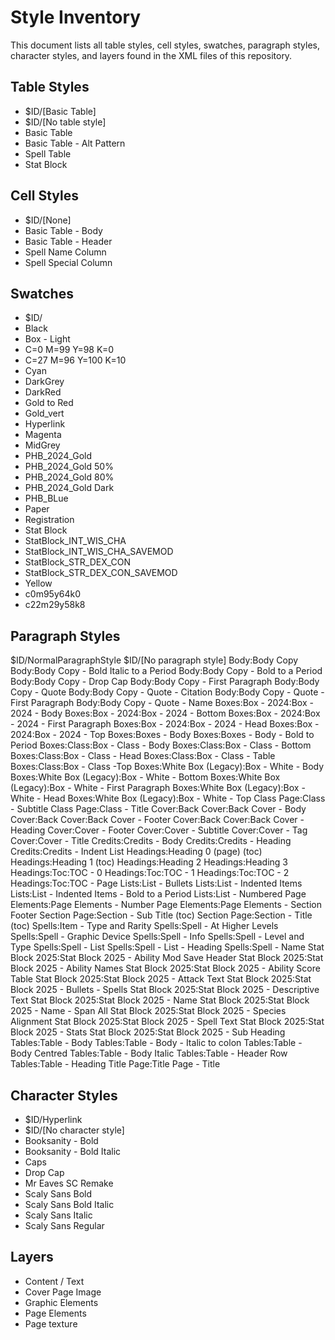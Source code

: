 # Style Inventory

This document lists all table styles, cell styles, swatches, paragraph styles, character styles, and layers found in the XML files of this repository.

## Table Styles

- $ID/[Basic Table]
- $ID/[No table style]
- Basic Table
- Basic Table - Alt Pattern
- Spell Table
- Stat Block

## Cell Styles

- $ID/[None]
- Basic Table - Body
- Basic Table - Header
- Spell Name Column
- Spell Special Column

## Swatches

- $ID/
- Black
- Box - Light
- C=0 M=99 Y=98 K=0
- C=27 M=96 Y=100 K=10
- Cyan
- DarkGrey
- DarkRed
- Gold to Red
- Gold_vert
- Hyperlink
- Magenta
- MidGrey
- PHB_2024_Gold
- PHB_2024_Gold 50%
- PHB_2024_Gold 80%
- PHB_2024_Gold Dark
- PHB_BLue
- Paper
- Registration
- Stat Block
- StatBlock_INT_WIS_CHA
- StatBlock_INT_WIS_CHA_SAVEMOD
- StatBlock_STR_DEX_CON
- StatBlock_STR_DEX_CON_SAVEMOD
- Yellow
- c0m95y64k0
- c22m29y58k8

## Paragraph Styles

$ID/NormalParagraphStyle
$ID/[No paragraph style]
Body:Body Copy
Body:Body Copy - Bold Italic to a Period
Body:Body Copy - Bold to a Period
Body:Body Copy - Drop Cap
Body:Body Copy - First Paragraph
Body:Body Copy - Quote
Body:Body Copy - Quote - Citation&#xd;
Body:Body Copy - Quote - First Paragraph
Body:Body Copy - Quote - Name
Boxes:Box - 2024:Box - 2024 - Body
Boxes:Box - 2024:Box - 2024 - Bottom
Boxes:Box - 2024:Box - 2024 - First Paragraph
Boxes:Box - 2024:Box - 2024 - Head
Boxes:Box - 2024:Box - 2024 - Top
Boxes:Boxes - Body
Boxes:Boxes - Body - Bold to Period
Boxes:Class:Box - Class - Body
Boxes:Class:Box - Class - Bottom
Boxes:Class:Box - Class - Head
Boxes:Class:Box - Class - Table
Boxes:Class:Box - Class -Top
Boxes:White Box (Legacy):Box - White - Body
Boxes:White Box (Legacy):Box - White - Bottom
Boxes:White Box (Legacy):Box - White - First Paragraph
Boxes:White Box (Legacy):Box - White - Head
Boxes:White Box (Legacy):Box - White - Top
Class Page:Class - Subtitle
Class Page:Class - Title
Cover:Back Cover:Back Cover - Body
Cover:Back Cover:Back Cover - Footer
Cover:Back Cover:Back Cover - Heading
Cover:Cover - Footer
Cover:Cover - Subtitle
Cover:Cover - Tag
Cover:Cover - Title
Credits:Credits - Body
Credits:Credits - Heading
Credits:Credits - Indent List
Headings:Heading 0 (page) (toc)
Headings:Heading 1 (toc)
Headings:Heading 2
Headings:Heading 3
Headings:Toc:TOC - 0
Headings:Toc:TOC - 1
Headings:Toc:TOC - 2
Headings:Toc:TOC - Page
Lists:List - Bullets
Lists:List - Indented Items
Lists:List - Indented Items - Bold to a Period
Lists:List - Numbered
Page Elements:Page Elements - Number
Page Elements:Page Elements - Section Footer
Section Page:Section - Sub Title (toc)
Section Page:Section - Title (toc)
Spells:Item - Type and Rarity
Spells:Spell - At Higher Levels
Spells:Spell - Graphic Device
Spells:Spell - Info
Spells:Spell - Level and Type
Spells:Spell - List
Spells:Spell - List - Heading
Spells:Spell - Name
Stat Block 2025:Stat Block 2025 - Ability Mod Save Header
Stat Block 2025:Stat Block 2025 - Ability Names
Stat Block 2025:Stat Block 2025 - Ability Score Table
Stat Block 2025:Stat Block 2025 - Attack Text
Stat Block 2025:Stat Block 2025 - Bullets - Spells
Stat Block 2025:Stat Block 2025 - Descriptive Text
Stat Block 2025:Stat Block 2025 - Name
Stat Block 2025:Stat Block 2025 - Name - Span All
Stat Block 2025:Stat Block 2025 - Species Alignment
Stat Block 2025:Stat Block 2025 - Spell Text
Stat Block 2025:Stat Block 2025 - Stats
Stat Block 2025:Stat Block 2025 - Sub Heading
Tables:Table - Body
Tables:Table - Body - Italic to colon
Tables:Table - Body Centred
Tables:Table - Body Italic
Tables:Table - Header Row
Tables:Table - Heading
Title Page:Title Page - Title
## Character Styles

- $ID/Hyperlink
- $ID/[No character style]
- Booksanity - Bold
- Booksanity - Bold Italic
- Caps
- Drop Cap
- Mr Eaves SC Remake
- Scaly Sans Bold
- Scaly Sans Bold Italic
- Scaly Sans Italic
- Scaly Sans Regular

## Layers

- Content / Text
- Cover Page Image
- Graphic Elements
- Page Elements
- Page texture